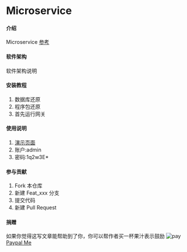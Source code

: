 # Microservice

#### 介绍

Microservice
[参考](https://github.com/luoyunchong/abp)

#### 软件架构

软件架构说明

#### 安装教程

1. 数据库还原
2. 程序包还原
3. 首先运行网关

#### 使用说明

1. [演示页面]("http://abp.burningmyself.cn")
2. 账户:admin
3. 密码:1q2w3E*

#### 参与贡献

1. Fork 本仓库
2. 新建 Feat_xxx 分支
3. 提交代码
4. 新建 Pull Request

#### 捐赠

如果你觉得这写文章能帮助到了你，你可以帮作者买一杯果汁表示鼓励
![pay](docs/img/pay.png)
[Paypal Me](https://paypal.me/yangfubing)